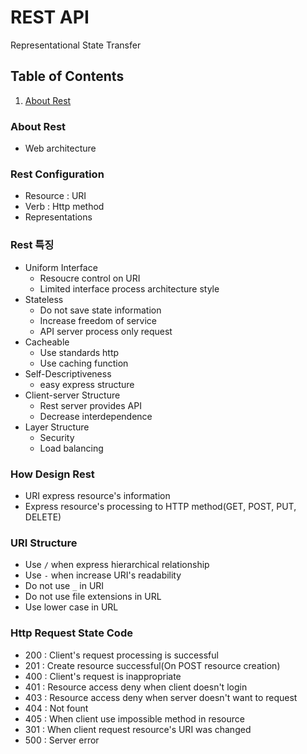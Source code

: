# REST API
Representational State Transfer


## Table of Contents

1. [About Rest](#About-Rest)


### About Rest

- Web architecture


### Rest Configuration

- Resource : URI
- Verb : Http method
- Representations


### Rest 특징

- Uniform Interface
    - Resoucre control on URI
    - Limited interface process architecture style
- Stateless
    - Do not save state information
    - Increase freedom of service
    - API server process only request
- Cacheable
    - Use standards http
    - Use caching function
- Self-Descriptiveness
    - easy express structure
- Client-server Structure
    - Rest server provides API
    - Decrease interdependence
- Layer Structure
    - Security
    - Load balancing


### How Design Rest

- URI express resource's information
- Express resource's processing to HTTP method(GET, POST, PUT, DELETE)


### URI Structure

- Use `/` when express hierarchical relationship
- Use `-` when increase URI's readability
- Do not use `_` in URI
- Do not use file extensions in URL
- Use lower case in URL


### Http Request State Code

- 200 : Client's request processing is successful
- 201 : Create resource successful(On POST resource creation)
- 400 : Client's request is inappropriate
- 401 : Resource access deny when client doesn't login
- 403 : Resource access deny when server doesn't want to request
- 404 : Not fount
- 405 : When client use impossible method in resource
- 301 : When client request resource's URI was changed
- 500 : Server error
